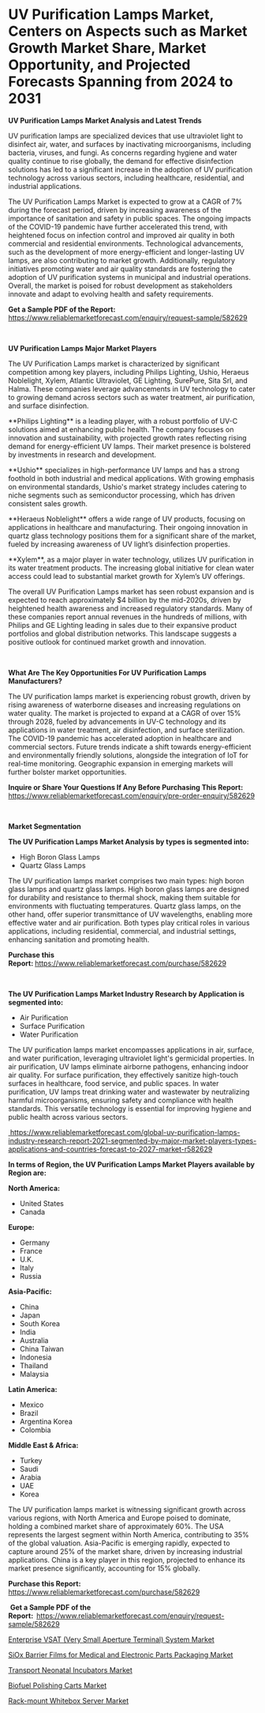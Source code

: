 <p><h1>UV Purification Lamps Market, Centers on Aspects such as Market Growth Market Share, Market Opportunity, and Projected Forecasts Spanning from 2024 to 2031</h1></p><p><strong>UV Purification Lamps Market Analysis and Latest Trends</strong></p>
<p><p>UV purification lamps are specialized devices that use ultraviolet light to disinfect air, water, and surfaces by inactivating microorganisms, including bacteria, viruses, and fungi. As concerns regarding hygiene and water quality continue to rise globally, the demand for effective disinfection solutions has led to a significant increase in the adoption of UV purification technology across various sectors, including healthcare, residential, and industrial applications.</p><p>The UV Purification Lamps Market is expected to grow at a CAGR of 7% during the forecast period, driven by increasing awareness of the importance of sanitation and safety in public spaces. The ongoing impacts of the COVID-19 pandemic have further accelerated this trend, with heightened focus on infection control and improved air quality in both commercial and residential environments. Technological advancements, such as the development of more energy-efficient and longer-lasting UV lamps, are also contributing to market growth. Additionally, regulatory initiatives promoting water and air quality standards are fostering the adoption of UV purification systems in municipal and industrial operations. Overall, the market is poised for robust development as stakeholders innovate and adapt to evolving health and safety requirements.</p></p>
<p><strong>Get a Sample PDF of the Report:&nbsp;</strong> <a href="https://www.reliablemarketforecast.com/enquiry/request-sample/582629?utm_campaign=1435&utm_medium=2&utm_source=Github&utm_content=ia&utm_term=12102024&utm_id=uv-purification-lamps">https://www.reliablemarketforecast.com/enquiry/request-sample/582629</a></p>
<p>&nbsp;</p>
<p><strong>UV Purification Lamps Major Market Players</strong></p>
<p><p>The UV Purification Lamps market is characterized by significant competition among key players, including Philips Lighting, Ushio, Heraeus Noblelight, Xylem, Atlantic Ultraviolet, GE Lighting, SurePure, Sita Srl, and Halma. These companies leverage advancements in UV technology to cater to growing demand across sectors such as water treatment, air purification, and surface disinfection.</p><p>**Philips Lighting** is a leading player, with a robust portfolio of UV-C solutions aimed at enhancing public health. The company focuses on innovation and sustainability, with projected growth rates reflecting rising demand for energy-efficient UV lamps. Their market presence is bolstered by investments in research and development.</p><p>**Ushio** specializes in high-performance UV lamps and has a strong foothold in both industrial and medical applications. With growing emphasis on environmental standards, Ushio's market strategy includes catering to niche segments such as semiconductor processing, which has driven consistent sales growth.</p><p>**Heraeus Noblelight** offers a wide range of UV products, focusing on applications in healthcare and manufacturing. Their ongoing innovation in quartz glass technology positions them for a significant share of the market, fueled by increasing awareness of UV light’s disinfection properties.</p><p>**Xylem**, as a major player in water technology, utilizes UV purification in its water treatment products. The increasing global initiative for clean water access could lead to substantial market growth for Xylem’s UV offerings.</p><p>The overall UV Purification Lamps market has seen robust expansion and is expected to reach approximately $4 billion by the mid-2020s, driven by heightened health awareness and increased regulatory standards. Many of these companies report annual revenues in the hundreds of millions, with Philips and GE Lighting leading in sales due to their expansive product portfolios and global distribution networks. This landscape suggests a positive outlook for continued market growth and innovation.</p></p>
<p>&nbsp;</p>
<p><strong>What Are The Key Opportunities For UV Purification Lamps Manufacturers?</strong></p>
<p><p>The UV purification lamps market is experiencing robust growth, driven by rising awareness of waterborne diseases and increasing regulations on water quality. The market is projected to expand at a CAGR of over 15% through 2028, fueled by advancements in UV-C technology and its applications in water treatment, air disinfection, and surface sterilization. The COVID-19 pandemic has accelerated adoption in healthcare and commercial sectors. Future trends indicate a shift towards energy-efficient and environmentally friendly solutions, alongside the integration of IoT for real-time monitoring. Geographic expansion in emerging markets will further bolster market opportunities.</p></p>
<p><strong>Inquire or Share Your Questions If Any Before Purchasing This Report:</strong> <a href="https://www.reliablemarketforecast.com/enquiry/pre-order-enquiry/582629?utm_campaign=1435&utm_medium=2&utm_source=Github&utm_content=ia&utm_term=12102024&utm_id=uv-purification-lamps">https://www.reliablemarketforecast.com/enquiry/pre-order-enquiry/582629</a></p>
<p>&nbsp;</p>
<p><strong>Market Segmentation</strong></p>
<p><strong>The UV Purification Lamps Market Analysis by types is segmented into:</strong></p>
<p><ul><li>High Boron Glass Lamps</li><li>Quartz Glass Lamps</li></ul></p>
<p><p>The UV purification lamps market comprises two main types: high boron glass lamps and quartz glass lamps. High boron glass lamps are designed for durability and resistance to thermal shock, making them suitable for environments with fluctuating temperatures. Quartz glass lamps, on the other hand, offer superior transmittance of UV wavelengths, enabling more effective water and air purification. Both types play critical roles in various applications, including residential, commercial, and industrial settings, enhancing sanitation and promoting health.</p></p>
<p><strong>Purchase this Report:&nbsp;</strong><a href="https://www.reliablemarketforecast.com/purchase/582629?utm_campaign=1435&utm_medium=2&utm_source=Github&utm_content=ia&utm_term=12102024&utm_id=uv-purification-lamps">https://www.reliablemarketforecast.com/purchase/582629</a></p>
<p>&nbsp;</p>
<p><strong>The UV Purification Lamps Market Industry Research by Application is segmented into:</strong></p>
<p><ul><li>Air Purification</li><li>Surface Purification</li><li>Water Purification</li></ul></p>
<p><p>The UV purification lamps market encompasses applications in air, surface, and water purification, leveraging ultraviolet light's germicidal properties. In air purification, UV lamps eliminate airborne pathogens, enhancing indoor air quality. For surface purification, they effectively sanitize high-touch surfaces in healthcare, food service, and public spaces. In water purification, UV lamps treat drinking water and wastewater by neutralizing harmful microorganisms, ensuring safety and compliance with health standards. This versatile technology is essential for improving hygiene and public health across various sectors.</p></p>
<p><a href="https://www.reliablemarketforecast.com/global-uv-purification-lamps-industry-research-report-2021-segmented-by-major-market-players-types-applications-and-countries-forecast-to-2027-market-r582629?utm_campaign=1435&utm_medium=2&utm_source=Github&utm_content=ia&utm_term=12102024&utm_id=uv-purification-lamps">&nbsp;https://www.reliablemarketforecast.com/global-uv-purification-lamps-industry-research-report-2021-segmented-by-major-market-players-types-applications-and-countries-forecast-to-2027-market-r582629</a></p>
<p><strong>In terms of Region, the UV Purification Lamps Market Players available by Region are:</strong></p>
<p>
    <p> <strong> North America: </strong>
        <ul>
            <li>United States</li>
            <li>Canada</li>
        </ul>
        </p> 
    <p> <strong> Europe: </strong>
        <ul>
            <li>Germany</li>
            <li>France</li>
            <li>U.K.</li>
            <li>Italy</li>
            <li>Russia</li>
        </ul>
        </p> 
    <p> <strong> Asia-Pacific: </strong>
        <ul>
            <li>China</li>
            <li>Japan</li>
            <li>South Korea</li>
            <li>India</li>
            <li>Australia</li>
            <li>China Taiwan</li>
            <li>Indonesia</li>
            <li>Thailand</li>
            <li>Malaysia</li>
        </ul>
        </p> 
    <p> <strong> Latin America: </strong>
        <ul>
            <li>Mexico</li>
            <li>Brazil</li>
            <li>Argentina Korea</li>
            <li>Colombia</li>
        </ul>
        </p> 
    <p> <strong> Middle East & Africa: </strong>
        <ul>
            <li>Turkey</li>
            <li>Saudi</li>
            <li>Arabia</li>
            <li>UAE</li>
            <li>Korea</li>
        </ul>
    </p>
    </p>
<p><p>The UV purification lamps market is witnessing significant growth across various regions, with North America and Europe poised to dominate, holding a combined market share of approximately 60%. The USA represents the largest segment within North America, contributing to 35% of the global valuation. Asia-Pacific is emerging rapidly, expected to capture around 25% of the market share, driven by increasing industrial applications. China is a key player in this region, projected to enhance its market presence significantly, accounting for 15% globally.</p></p>
<p><strong>Purchase this Report: </strong><a href="https://www.reliablemarketforecast.com/purchase/582629?utm_campaign=1435&utm_medium=2&utm_source=Github&utm_content=ia&utm_term=12102024&utm_id=uv-purification-lamps">https://www.reliablemarketforecast.com/purchase/582629</a></p>
<p>&nbsp;<strong>Get a Sample PDF of the Report:&nbsp;&nbsp;</strong><a href="https://www.reliablemarketforecast.com/enquiry/request-sample/582629?utm_campaign=1435&utm_medium=2&utm_source=Github&utm_content=ia&utm_term=12102024&utm_id=uv-purification-lamps">https://www.reliablemarketforecast.com/enquiry/request-sample/582629</a></p>
<p><strong></strong></p>
<p><p><a href="https://github.com/maq4brod/Market-Research-Report-List-1/blob/main/enterprise-vsat-very-small-aperture-terminal-system-market.md?utm_campaign=1435&utm_medium=2&utm_source=Github&utm_content=ia&utm_term=12102024&utm_id=uv-purification-lamps">Enterprise VSAT (Very Small Aperture Terminal) System Market</a></p><p><a href="https://github.com/kimhelmer83/Market-Research-Report-List-1/blob/main/siox-barrier-films-for-medical-and-electronic-parts-packaging-market.md?utm_campaign=1435&utm_medium=2&utm_source=Github&utm_content=ia&utm_term=12102024&utm_id=uv-purification-lamps">SiOx Barrier Films for Medical and Electronic Parts Packaging Market</a></p><p><a href="https://www.linkedin.com/pulse/transport-neonatal-incubators-market2024-2031-industry-fkgje?utm_campaign=1435&utm_medium=2&utm_source=Github&utm_content=ia&utm_term=12102024&utm_id=uv-purification-lamps">Transport Neonatal Incubators Market</a></p><p><a href="https://www.linkedin.com/pulse/strategic-forecast-biofuel-polishing-carts-market-growth-trends-ndhce?utm_campaign=1435&utm_medium=2&utm_source=Github&utm_content=ia&utm_term=12102024&utm_id=uv-purification-lamps">Biofuel Polishing Carts Market</a></p><p><a href="https://www.linkedin.com/pulse/rack-mount-whitebox-server-market-size-share-competitive-landscape-8mxie?utm_campaign=1435&utm_medium=2&utm_source=Github&utm_content=ia&utm_term=12102024&utm_id=uv-purification-lamps">Rack-mount Whitebox Server Market</a></p></p>